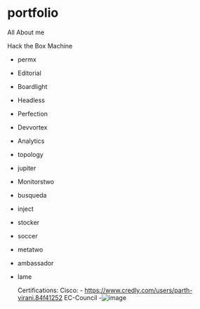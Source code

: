 # portfolio
All About me 


Hack the Box Machine 
- permx
- Editorial
- Boardlight
- Headless
- Perfection
- Devvortex
- Analytics
- topology
- jupiter
- Monitorstwo
- busqueda
- inject
- stocker
- soccer
- metatwo
- ambassador
- lame


  Certifications:
    Cisco:
          -  https://www.credly.com/users/parth-virani.84f41252
    EC-Council
          -![image](https://github.com/user-attachments/assets/366c32bf-ac46-4bef-97f2-bce22c7d7deb)
          

